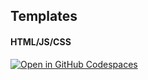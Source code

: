 ## Templates
#### HTML/JS/CSS
<a href='https://codespaces.new/SCC-MMS/html'><img src='https://github.com/codespaces/badge.svg' alt='Open in GitHub Codespaces' style='max-width: 100%;'></a>
